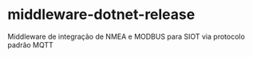 # middleware-dotnet-release
Middleware de integração de NMEA e MODBUS para SIOT via protocolo padrão MQTT
